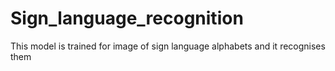 # Sign_language_recognition
This model is trained for image of sign language alphabets and it recognises them
